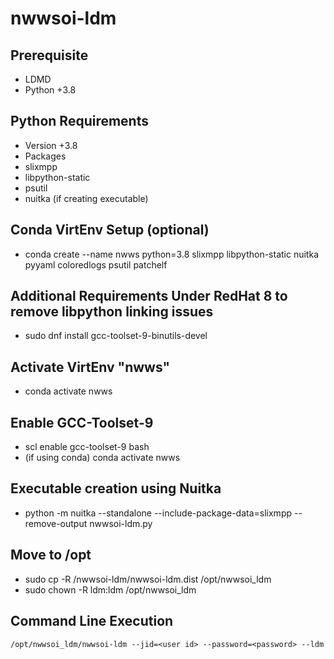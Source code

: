 # nwwsoi-ldm

## Prerequisite
* LDMD
* Python +3.8

## Python Requirements
* Version +3.8
* Packages
* slixmpp
* libpython-static
* psutil
* nuitka (if creating executable)

## Conda VirtEnv Setup (optional)
* conda create --name nwws python=3.8 slixmpp libpython-static nuitka pyyaml coloredlogs psutil patchelf

## Additional Requirements Under RedHat 8 to remove libpython linking issues
* sudo dnf install gcc-toolset-9-binutils-devel

## Activate VirtEnv "nwws"
* conda activate nwws

## Enable GCC-Toolset-9
* scl enable gcc-toolset-9 bash
* (if using conda) conda activate nwws

## Executable creation using Nuitka 
* python -m nuitka --standalone --include-package-data=slixmpp --remove-output nwwsoi-ldm.py

## Move to /opt
* sudo cp -R <repository>/nwwsoi-ldm/nwwsoi-ldm.dist /opt/nwwsoi_ldm
* sudo chown -R ldm:ldm /opt/nwwsoi_ldm

## Command Line Execution 
`/opt/nwwsoi_ldm/nwwsoi-ldm --jid=<user id> --password=<password> --ldm`
